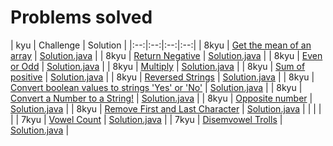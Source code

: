
#  Problems solved

| kyu | Challenge | Solution |
|:--:|:--:|:--:|:--:|
| 8kyu | [Get the mean of an array](https://www.codewars.com/kata/563e320cee5dddcf77000158/train/java) | [Solution.java]() |
| 8kyu | [Return Negative](https://www.codewars.com/kata/55685cd7ad70877c23000102/train/java) | [Solution.java]() |
| 8kyu | [Even or Odd](https://www.codewars.com/kata/53da3dbb4a5168369a0000fe/train/java) | [Solution.java]() |
| 8kyu | [Multiply](https://www.codewars.com/kata/50654ddff44f800200000004/train/java) | [Solution.java]() |
| 8kyu | [Sum of positive](https://www.codewars.com/kata/5715eaedb436cf5606000381/train/java) | [Solution.java]() |
| 8kyu | [Reversed Strings](https://www.codewars.com/kata/5168bb5dfe9a00b126000018/train/java) | [Solution.java]() |
| 8kyu | [Convert boolean values to strings 'Yes' or 'No'](https://www.codewars.com/kata/53369039d7ab3ac506000467/train/java) | [Solution.java]() |
| 8kyu | [Convert a Number to a String!](https://www.codewars.com/kata/5265326f5fda8eb1160004c8/train/java) | [Solution.java]() |
| 8kyu | [Opposite number](https://www.codewars.com/kata/56dec885c54a926dcd001095/train/java) | [Solution.java]() |
| 8kyu | [Remove First and Last Character](https://www.codewars.com/kata/56bc28ad5bdaeb48760009b0/train/java) | [Solution.java]() |
|  |  |  |
| 7kyu | [Vowel Count](https://www.codewars.com/kata/54ff3102c1bad923760001f3/train/java) | [Solution.java]() |
| 7kyu | [Disemvowel Trolls](https://www.codewars.com/kata/52fba66badcd10859f00097e/train/java) | [Solution.java]() |